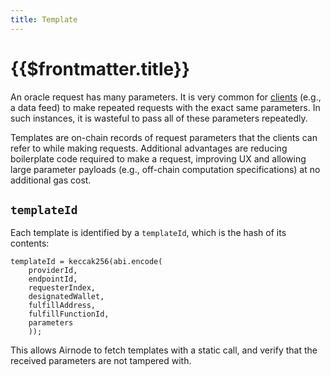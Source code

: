 ```yaml
---
title: Template
---
```


# {{$frontmatter.title}}

<TocHeader />
<TOC class="table-of-contents" :include-level="[2,3]" />

An oracle request has many parameters.
It is very common for [clients](client.md) (e.g., a data feed) to make repeated requests with the exact same parameters.
In such instances, it is wasteful to pass all of these parameters repeatedly.

Templates are on-chain records of request parameters that the clients can refer to while making requests.
Additional advantages are reducing boilerplate code required to make a request, improving UX and allowing large parameter payloads (e.g., off-chain computation specifications) at no additional gas cost.

## `templateId`

Each template is identified by a `templateId`, which is the hash of its contents:
```solidity
templateId = keccak256(abi.encode(
    providerId,
    endpointId,
    requesterIndex,
    designatedWallet,
    fulfillAddress,
    fulfillFunctionId,
    parameters
    ));
```
This allows Airnode to fetch templates with a static call, and verify that the received parameters are not tampered with.
